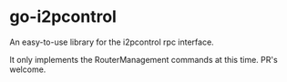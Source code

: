 # go-i2pcontrol
An easy-to-use library for the i2pcontrol rpc interface.

It only implements the RouterManagement commands at this time. PR's welcome.